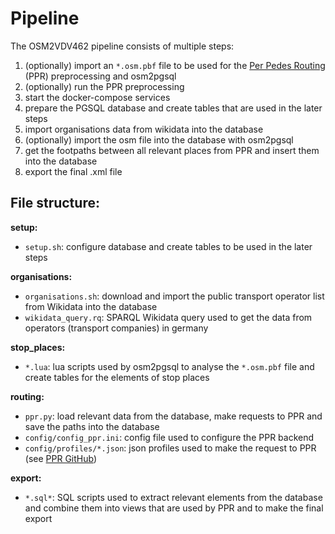 # Pipeline

The OSM2VDV462 pipeline consists of multiple steps:

1. (optionally) import an `*.osm.pbf` file to be used for the [Per Pedes Routing](https://motis-project.de/docs/api/endpoint/ppr.html) (PPR) preprocessing and osm2pgsql
2. (optionally) run the PPR preprocessing
3. start the docker-compose services
4. prepare the PGSQL database and create tables that are used in the later steps
5. import organisations data from wikidata into the database
6. (optionally) import the osm file into the database with osm2pgsql
7. get the footpaths between all relevant places from PPR and insert them into the database
8. export the final .xml file

## File structure:

**setup:**
- `setup.sh`: configure database and create tables to be used in the later steps

**organisations:**
- `organisations.sh`: download and import the public transport operator list from Wikidata into the database
- `wikidata_query.rq`: SPARQL Wikidata query used to get the data from operators (transport companies) in germany

**stop_places:**
- `*.lua`: lua scripts used by osm2pgsql to analyse the `*.osm.pbf` file and create tables for the elements of stop places

**routing:**
- `ppr.py`: load relevant data from the database, make requests to PPR and save the paths into the database
- `config/config_ppr.ini`: config file used to configure the PPR backend
- `config/profiles/*.json`: json profiles used to make the request to PPR (see [PPR GitHub](https://github.com/motis-project/ppr/tree/master/profiles))

**export:**
- `*.sql*`: SQL scripts used to extract relevant elements from the database and combine them into views that are used by PPR and to make the final export